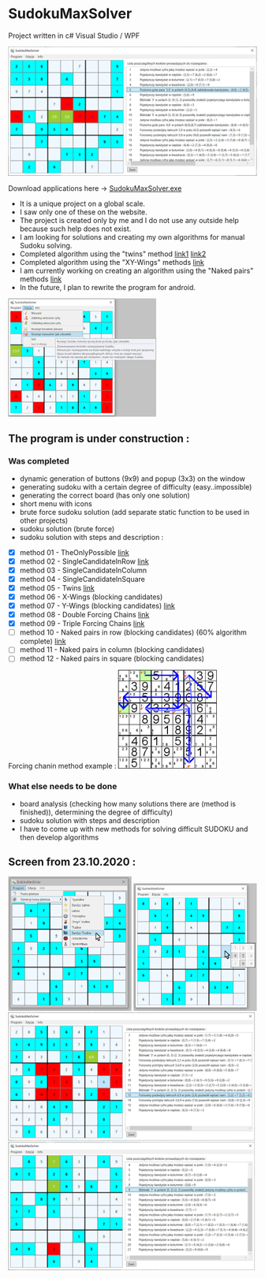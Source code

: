 # SudokuMaxSolver
Project written in c# Visual Studio / WPF

<img src="./projectScreenImage/SudokuMaxSolver6.png" width=600/>

Download applications here -> [SudokuMaxSolver.exe](./SudokuMaxSolver/bin/Debug/SudokuMaxSolver.exe)

* It is a unique project on a global scale.
* I saw only one of these on the website.
* The project is created only by me and I do not use any outside help because such help does not exist.
* I am looking for solutions and creating my own algorithms for manual Sudoku solving.
* Completed algorithm using the "twins" method [link1](https://www.sudokudragon.com/guidehiddentwins.htm) [link2](http://dwojcik.ugu.pl/sudoku/basic/ns.php)
* Completed algorithm using the "XY-Wings" methods [link](http://dwojcik.ugu.pl/sudoku/tough/xywing.php)
* I am currently working on creating an algorithm using the "Naked pairs" methods [link](https://www.learn-sudoku.com/naked-pairs.html)
* In the future, I plan to rewrite the program for android.

<img src="./projectScreenImage/SudokuMaxSolver2.png" width=300/>

## The program is under construction :
### Was completed
* dynamic generation of buttons (9x9) and popup (3x3) on the window
* generating sudoku with a certain degree of difficulty (easy..impossible)
* generating the correct board (has only one solution)
* short menu with icons
* brute force sudoku solution (add separate static function to be used in other projects)
* sudoku solution (brute force)
* sudoku solution with steps and description :
- [x] method 01 - TheOnlyPossible [link]((http://dwojcik.ugu.pl/sudoku/basic/sp.php))
- [x] method 02 - SingleCandidateInRow [link](http://dwojcik.ugu.pl/sudoku/basic/sc.php)
- [x] method 03 - SingleCandidateInColumn
- [x] method 04 - SingleCandidateInSquare
- [x] method 05 - Twins [link](https://www.sudokudragon.com/guidehiddentwins.htm)
- [x] method 06 - X-Wings (blocking candidates)
- [x] method 07 - Y-Wings (blocking candidates) [link](http://dwojcik.ugu.pl/sudoku/tough/xywing.php)
- [x] method 08 - Double Forcing Chains [link](http://dwojcik.ugu.pl/sudoku/extreme/fchain.php)
- [x] method 09 - Triple Forcing Chains [link](http://hodoku.sourceforge.net/en/tech_chains.php)
- [ ] method 10 - Naked pairs in row (blocking candidates) (60% algorithm complete) [link](https://www.learn-sudoku.com/naked-pairs.html)
- [ ] method 11 - Naked pairs in column (blocking candidates)
- [ ] method 12 - Naked pairs in square (blocking candidates)

Forcing chanin method example :
<img src="./projectScreenImage/forcingChainExample.png" width=200/>

### What else needs to be done
* board analysis (checking how many solutions there are (method is finished)), determining the degree of difficulty)
* sudoku solution with steps and description
* I have to come up with new methods for solving difficult SUDOKU and then develop algorithms

## Screen from 23.10.2020 :
<img src="./projectScreenImage/SudokuMaxSolver1.png" width=250/>  <img src="./projectScreenImage/SudokuMaxSolver3.png" width=250/>  <img src="./projectScreenImage/SudokuMaxSolver5.png" width=500/>  <img src="./projectScreenImage/SudokuMaxSolver4.png" width=500/>